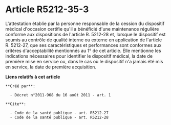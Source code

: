 # Article R5212-35-3

L'attestation établie par la personne responsable de la cession du dispositif médical d'occasion certifie qu'il a bénéficié
d'une maintenance régulière conforme aux dispositions de l'article R. 5212-28 et, lorsque le dispositif est soumis au
contrôle de qualité interne ou externe en application de l'article R. 5212-27, que ses caractéristiques et performances sont
conformes aux critères d'acceptabilité mentionnés au 1° de cet article. Elle mentionne les indications nécessaires pour
identifier le dispositif médical, la date de première mise en service ou, dans le cas où le dispositif n'a jamais été mis en
service, la date de première acquisition.

**Liens relatifs à cet article**

	**Créé par**:

	  - Décret n°2011-968 du 16 août 2011 - art. 1

	**Cite**:

	  - Code de la santé publique - art. R5212-27
	  - Code de la santé publique - art. R5212-28

